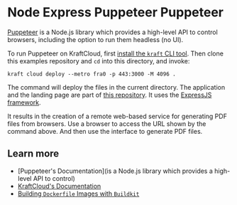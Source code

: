 # Node Express Puppeteer Puppeteer

[Puppeteer](https://pptr.dev/) is a Node.js library which provides a high-level API to control browsers, including the option to run them headless (no UI).

To run Puppeteer on KraftCloud, first [install the `kraft` CLI tool](https://unikraft.org/docs/cli).
Then clone this examples repository and `cd` into this directory, and invoke:

```console
kraft cloud deploy --metro fra0 -p 443:3000 -M 4096 .
```

The command will deploy the files in the current directory.
The application and the landing page are part of [this repository](https://github.com/christopher-talke/node-express-puppeteer-pdf-example).
It uses the [ExpressJS framework](https://expressjs.com/).

It results in the creation of a remote web-based service for generating PDF files from browsers.
Use a browser to access the URL shown by the command above.
And then use the interface to generate PDF files.

## Learn more

- [Puppeteer's Documentation](is a Node.js library which provides a high-level API to control)
- [KraftCloud's Documentation](https://docs.kraft.cloud)
- [Building `Dockerfile` Images with `Buildkit`](https://unikraft.org/guides/building-dockerfile-images-with-buildkit)
